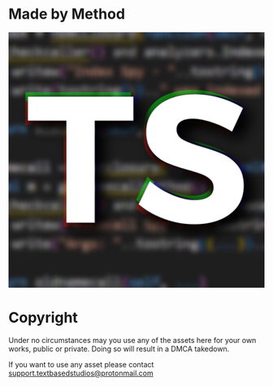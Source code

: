 # Made by Method

![](textbased-studios.jpeg)

# Copyright
Under no circumstances may you use any of the assets here for your own works, public or private. Doing so will result in a DMCA takedown. 

If you want to use any asset please contact <support.textbasedstudios@protonmail.com> 
